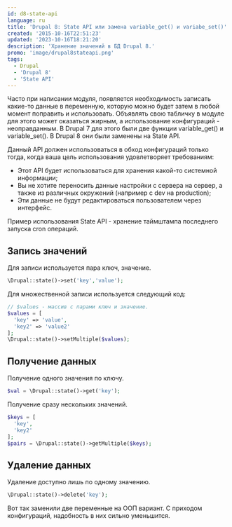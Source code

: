 ```yaml
---
id: d8-state-api
language: ru
title: 'Drupal 8: State API или замена variable_get() и variabe_set()'
created: '2015-10-16T22:51:23'
updated: '2023-10-16T18:21:20'
description: 'Хранение значений в БД Drupal 8.'
promo: 'image/drupal8stateapi.png'
tags:
  - Drupal
  - 'Drupal 8'
  - 'State API'
---
```


Часто при написании модуля, появляется необходимость записать какие-то данные в
переменную, которую можно будет затем в любой момент поправить и использовать.
Объявлять свою табличку в модуле для этого может оказаться жирным, а
использование конфигураций - неоправданным. В Drupal 7 для этого были две
функции variable_get() и variable_set(). В Drupal 8 они были заменены на State
API.

Данный API должен использоваться в обход конфигураций только тогда, когда ваша
цель использования удовлетворяет требованиям:

- Этот API будет использоваться для хранения какой-то системной информации;
- Вы не хотите переносить данные настройки с сервера на сервер, а также из
  различных окружений (например с dev на production);
- Эти данные не будут редактироваться пользователем через интерфейс.

Пример использования State API - хранение таймштампа последнего запуска cron
операций.

## Запись значений

Для записи используется пара ключ, значение.

```php
\Drupal::state()->set('key','value');
```

Для множественной записи используется следующий код:

```php
// $values - массив с парами ключ и значение.
$values = [
  'key' => 'value',
  'key2' => 'value2'
];
\Drupal::state()->setMultiple($values);
```

## Получение данных

Получение одного значения по ключу.

```php
$val = \Drupal::state()->get('key');
```

Получение сразу нескольких значений.

```php
$keys = [
  'key',
  'key2'
];
$pairs = \Drupal::state()->getMultiple($keys);
```

## Удаление данных

Удаление доступно лишь по одному значению.

```php
\Drupal::state()->delete('key');
```

Вот так заменили две переменные на ООП вариант. С приходом конфигураций,
надобность в них сильно уменьшится.
